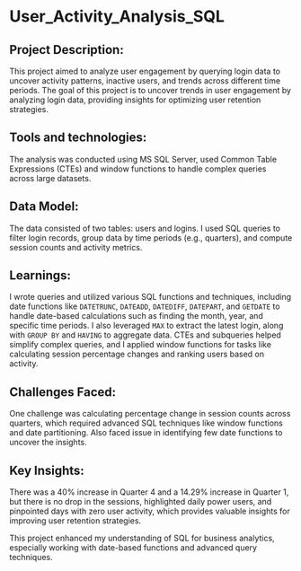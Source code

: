 # User_Activity_Analysis_SQL

Project Description:
--------------------
This project aimed to analyze user engagement by querying login data to uncover activity patterns, inactive users, and trends across different time periods.
The goal of this project is to uncover trends in user engagement by analyzing login data, providing insights for optimizing user retention strategies.

Tools and technologies:
-----------------------
The analysis was conducted using MS SQL Server, used Common Table Expressions (CTEs) and window functions to handle complex queries across large datasets.

Data Model:
-----------
The data consisted of two tables: users and logins. I used SQL queries to filter login records, group data by time periods (e.g., quarters), and compute session counts and activity metrics.

Learnings:
--------------
I wrote queries and utilized various SQL functions and techniques, including date functions like `DATETRUNC`, `DATEADD`, `DATEDIFF`, `DATEPART`, and `GETDATE` to handle date-based calculations such as finding the month, year, and specific time periods. I also leveraged `MAX` to extract the latest login, along with `GROUP BY` and `HAVING` to aggregate data. CTEs and subqueries helped simplify complex queries, and I applied window functions for tasks like calculating session percentage changes and ranking users based on activity.

Challenges Faced:
-----------------
One challenge was calculating percentage change in session counts across quarters, which required advanced SQL techniques like window functions and date partitioning. Also faced issue in identifying few date functions to uncover the insights.

Key Insights:
--------------
There was a 40% increase in Quarter 4 and a 14.29% increase in Quarter 1, but there is no drop in the sessions, highlighted daily power users, and pinpointed days with zero user activity, which provides valuable insights for improving user retention strategies.

This project enhanced my understanding of SQL for business analytics, especially working with date-based functions and advanced query techniques.
